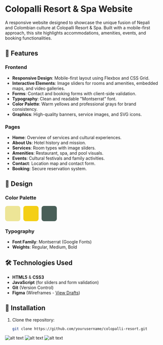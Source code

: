 # Colopalli Resort & Spa Website


A responsive website designed to showcase the unique fusion of Nepali and Colombian culture at Colopalli Resort & Spa. Built with a mobile-first approach, this site highlights accommodations, amenities, events, and booking functionalities.

## 🌟 Features

### Frontend
- **Responsive Design**: Mobile-first layout using Flexbox and CSS Grid.
- **Interactive Elements**: Image sliders for rooms and amenities, embedded maps, and video galleries.
- **Forms**: Contact and booking forms with client-side validation.
- **Typography**: Clean and readable "Montserrat" font.
- **Color Palette**: Warm yellows and professional grays for brand consistency.
- **Graphics**: High-quality banners, service images, and SVG icons.

### Pages
- **Home**: Overview of services and cultural experiences.
- **About Us**: Hotel history and mission.
- **Services**: Room types with image sliders.
- **Amenities**: Restaurant, spa, and pool visuals.
- **Events**: Cultural festivals and family activities.
- **Contact**: Location map and contact form.
- **Booking**: Secure reservation system.

## 🎨 Design

### Color Palette
<div style="display: flex; gap: 10px;">
  <div style="background-color: #EDE597; width: 50px; height: 50px; border-radius: 8px;"></div>
  <div style="background-color: #F4CF15; width: 50px; height: 50px; border-radius: 8px;"></div>
  <div style="background-color: #495F58; width: 50px; height: 50px; border-radius: 8px;"></div>
</div>

### Typography
- **Font Family**: Montserrat (Google Fonts)
- **Weights**: Regular, Medium, Bold



## 🛠 Technologies Used
- **HTML5** & **CSS3**
- **JavaScript** (for sliders and form validation)
- **Git** (Version Control)
- **Figma** (Wireframes - [View Drafts](https://via.placeholder.com))

## 🚀 Installation
1. Clone the repository:
   ```bash
   git clone https://github.com/yourusername/colopalli-resort.git

![alt text](image-2.png)
![alt text](image.png)
![alt text](image-1.png)